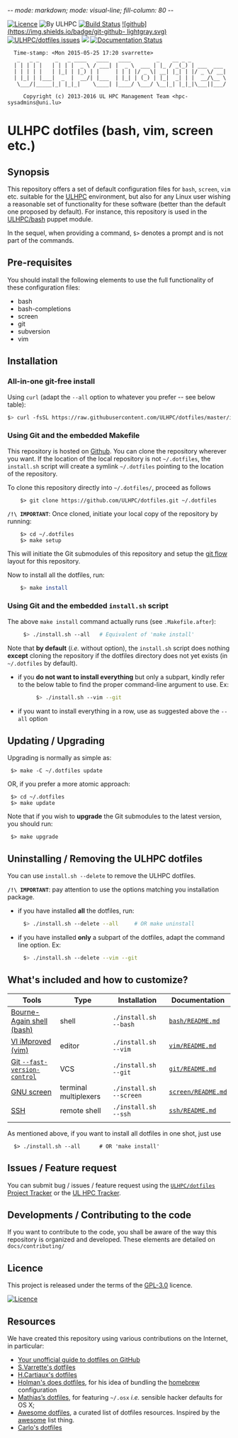-*- mode: markdown; mode: visual-line; fill-column: 80 -*-

[![Licence](https://img.shields.io/badge/license-GPL--3.0-blue.svg)](http://www.gnu.org/licenses/gpl-3.0.html) ![By ULHPC](https://img.shields.io/badge/by-ULHPC-blue.svg)  [![Build Status](https://travis-ci.org/ULHPC/dotfiles.svg?branch=master)](https://travis-ci.org/ULHPC/dotfiles) [![github](https://img.shields.io/badge/git-github- lightgray.svg)](https://github.com/ULHPC/dotfiles) [![ULHPC/dotfiles issues](https://img.shields.io/github/issues/ULHPC/dotfiles.svg)](https://github.com/ULHPC/dotfiles/issues) ![](https://img.shields.io/github/stars/ULHPC/dotfiles.svg) [![Documentation Status](https://readthedocs.org/projects/ulhpc-dotfiles/badge/?version=latest)](https://readthedocs.org/projects/ulhpc-dotfiles/?badge=latest)

      Time-stamp: <Mon 2015-05-25 17:20 svarrette>
       _   _ _     _   _ ____   ____   ____        _    __ _ _
      | | | | |   | | | |  _ \ / ___| |  _ \  ___ | |_ / _(_) | ___  ___
      | | | | |   | |_| | |_) | |     | | | |/ _ \| __| |_| | |/ _ \/ __|
      | |_| | |___|  _  |  __/| |___  | |_| | (_) | |_|  _| | |  __/\__ \
       \___/|_____|_| |_|_|    \____| |____/ \___/ \__|_| |_|_|\___||___/

         Copyright (c) 2013-2016 UL HPC Management Team <hpc-sysadmins@uni.lu>

# ULHPC dotfiles (bash, vim, screen etc.) 

## Synopsis

This repository offers a set of default configuration files for `bash`, `screen`, `vim` etc. suitable for the [ULHPC](http://hpc.uni.lu) environment, but also for any Linux user wishing a reasonable set of functionality for these software (better than the default one proposed by default). 
For instance, this repository is used in the [ULHPC/bash](https://github.com/ULHPC/puppet-bash) puppet module.

In the sequel, when providing a command, `$>` denotes a prompt and is not part of the commands.

## Pre-requisites

You should install the following elements to use the full functionality of
these configuration files:

* bash
* bash-completions
* screen
* git
* subversion
* vim


## Installation

### All-in-one git-free install

Using `curl` (adapt the `--all` option to whatever you prefer -- see below table):

``` bash
$> curl -fsSL https://raw.githubusercontent.com/ULHPC/dotfiles/master/install.sh | bash -s -- --all
```

### Using Git and the embedded Makefile

This repository is hosted on [Github](https://github.com/ULHPC/dotfiles). You can clone the repository wherever you want.
If the location of the local repository is not `~/.dotfiles`, the `install.sh` script will create a symlink `~/.dotfiles` pointing to the location of the repository.

To clone this repository directly into `~/.dotfiles/`, proceed as follows

        $> git clone https://github.com/ULHPC/dotfiles.git ~/.dotfiles

**`/!\ IMPORTANT`**: Once cloned, initiate your local copy of the repository by running:

        $> cd ~/.dotfiles
        $> make setup

This will initiate the Git submodules of this repository and setup the [git flow](https://www.atlassian.com/git/tutorials/comparing-workflows/gitflow-workflow) layout for this repository.

Now to install all the dotfiles, run:

~~~bash
    $> make install
~~~

### Using Git and the embedded `install.sh` script

The above `make install` command actually runs (see `.Makefile.after`):

~~~bash
     $> ./install.sh --all   # Equivalent of 'make install'
~~~

Note that __by default__ (_i.e._ without option), the `install.sh` script does nothing __except__ cloning the repository if the dotfiles directory does not yet exists (in `~/.dotfiles` by default).

* if you __do not want to install everything__ but only a subpart, kindly refer to the below table to find the proper command-line argument to use. Ex:

```bash
         $> ./install.sh --vim --git
```

* if you want to install everything in a row, use as suggested above the `--all` option


## Updating / Upgrading

Upgrading is normally as simple as:

     $> make -C ~/.dotfiles update

OR, if you prefer a more atomic approach:

     $> cd ~/.dotfiles
     $> make update

Note that if you wish to __upgrade__ the Git submodules to the latest version, you should run:

     $> make upgrade

## Uninstalling / Removing the ULHPC dotfiles

You can use `install.sh --delete` to remove the ULHPC dotfiles.

__`/!\ IMPORTANT`__: pay attention to use the options matching you installation package.

* if you have installed __all__ the dotfiles, run:

```bash
     $> ./install.sh --delete --all     # OR make uninstall
```

* if you have installed __only__ a subpart of the dotfiles, adapt the command line option. Ex:

```bash
     $> ./install.sh --delete --vim --git
```


## What's included and how to customize?

| Tools                                                                          | Type                  | Installation            | Documentation                                |
|--------------------------------------------------------------------------------|-----------------------|-------------------------|----------------------------------------------|
| [Bourne-Again shell (bash)](http://tiswww.case.edu/php/chet/bash/bashtop.html) | shell                 | `./install.sh --bash`   | [`bash/README.md`](bash/README.md)           |
| [VI iMproved (vim)](http://www.vim.org/)                                       | editor                | `./install.sh --vim`    | [`vim/README.md`](vim/README.md)             |
| [Git `--fast-version-control`](https://git-scm.com/)                           | VCS                   | `./install.sh --git`    | [`git/README.md`](git/README.md)             |
| [GNU screen](https://www.gnu.org/software/screen/)                             | terminal multiplexers | `./install.sh --screen` | [`screen/README.md`](screen/README.md)       |
| [SSH](http://www.openssh.com/)                                                 | remote shell          | `./install.sh --ssh`    | [`ssh/README.md`](ssh/README.md)       |
|                                                                                |                       |                         |                                              |

As mentioned above, if you want to install all dotfiles in one shot, just use

      $> ./install.sh --all      # OR 'make install'

## Issues / Feature request

You can submit bug / issues / feature request using the [`ULHPC/dotfiles` Project Tracker](https://github.com/ULHPC/dotfiles/issues) or the [UL HPC Tracker](https://hpc-tracker.uni.lu).

## Developments / Contributing to the code

If you want to contribute to the code, you shall be aware of the way this repository is organized and developed.
These elements are detailed on `docs/contributing/`

## Licence

This project is released under the terms of the [GPL-3.0](LICENCE) licence.

[![Licence](https://www.gnu.org/graphics/gplv3-88x31.png)](http://www.gnu.org/licenses/gpl-3.0.html)

## Resources

We have created this repository using various contributions on the Internet, in particular:

* [Your unofficial guide to dotfiles on GitHub](https://dotfiles.github.io/)
* [S.Varrette's dotfiles](https://github.com/Falkor/dotfiles)
* [H.Cartiaux's dotfiles](https://github.com/hcartiaux/dotfiles)
* [Holman's does dotfiles](https://github.com/holman/dotfiles), for his idea of bundling the [homebrew](http://brew.sh) configuration
* [Mathias’s dotfiles](https://github.com/mathiasbynens/dotfiles),  for featuring `~/.osx` _i.e._ sensible hacker defaults for OS X;
* [Awesome dotfiles](https://github.com/webpro/awesome-dotfiles), a curated list of dotfiles resources. Inspired by the [awesome](https://github.com/sindresorhus/awesome) list thing.
* [Carlo's dotfiles](https://github.com/caarlos0/dotfiles)



